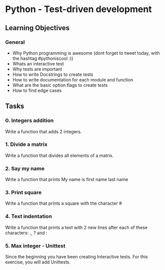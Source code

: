 # Python - Test-driven development
## Learning Objectives
### General
- Why Python programming is awesome (dont forget to tweet today, with the hashtag #pythoniscool :))
- Whats an interactive test
- Why tests are important
- How to write Docstrings to create tests
- How to write documentation for each module and function
- What are the basic option flags to create tests
- How to find edge cases
## Tasks
### 0. Integers addition 
Write a function that adds 2 integers.
### 1. Divide a matrix
Write a function that divides all elements of a matrix.
### 2. Say my name
Write a function that prints My name is first name last name
### 3. Print square
Write a function that prints a square with the character #
### 4. Text indentation
Write a function that prints a text with 2 new lines after each of these characters: ., ? and :
### 5. Max integer - Unittest 
Since the beginning you have been creating Interactive tests. For this exercise, you will add Unittests.